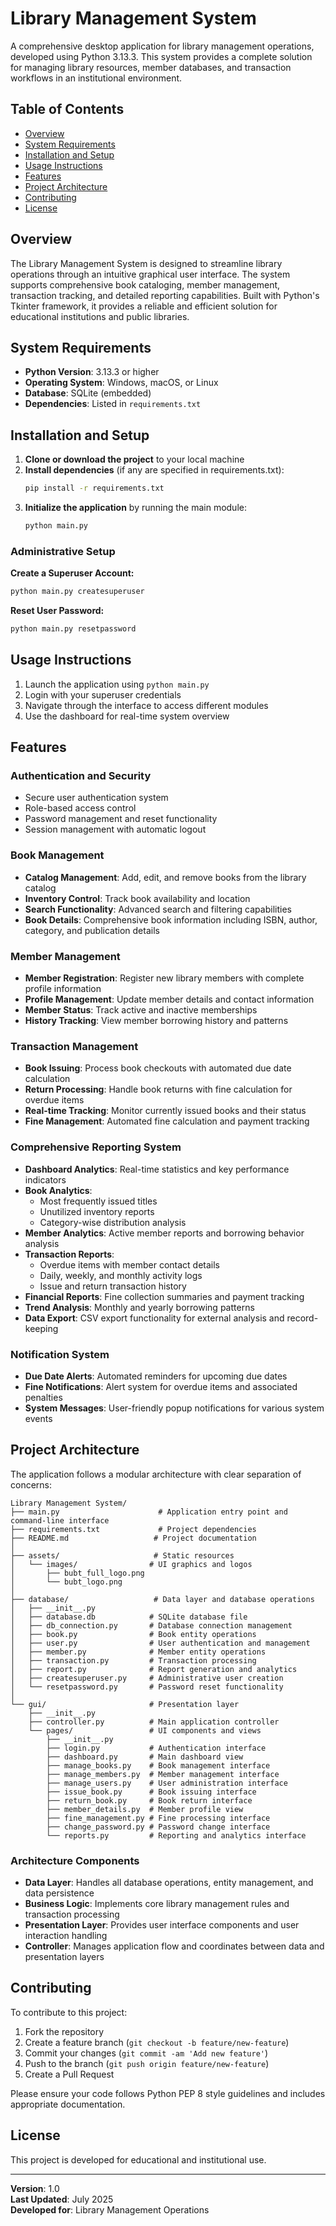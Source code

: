 # Library Management System

A comprehensive desktop application for library management operations, developed using Python 3.13.3. This system provides a complete solution for managing library resources, member databases, and transaction workflows in an institutional environment.

## Table of Contents

- [Overview](#overview)
- [System Requirements](#system-requirements)
- [Installation and Setup](#installation-and-setup)
- [Usage Instructions](#usage-instructions)
- [Features](#features)
- [Project Architecture](#project-architecture)
- [Contributing](#contributing)
- [License](#license)

## Overview

The Library Management System is designed to streamline library operations through an intuitive graphical user interface. The system supports comprehensive book cataloging, member management, transaction tracking, and detailed reporting capabilities. Built with Python's Tkinter framework, it provides a reliable and efficient solution for educational institutions and public libraries.

## System Requirements

- **Python Version**: 3.13.3 or higher
- **Operating System**: Windows, macOS, or Linux
- **Database**: SQLite (embedded)
- **Dependencies**: Listed in `requirements.txt`

## Installation and Setup

1. **Clone or download the project** to your local machine
2. **Install dependencies** (if any are specified in requirements.txt):
   ```bash
   pip install -r requirements.txt
   ```
3. **Initialize the application** by running the main module:
   ```bash
   python main.py
   ```

### Administrative Setup

**Create a Superuser Account:**
```bash
python main.py createsuperuser
```

**Reset User Password:**
```bash
python main.py resetpassword
```

## Usage Instructions

1. Launch the application using `python main.py`
2. Login with your superuser credentials
3. Navigate through the interface to access different modules
4. Use the dashboard for real-time system overview

## Features

### Authentication and Security
- Secure user authentication system
- Role-based access control
- Password management and reset functionality
- Session management with automatic logout

### Book Management
- **Catalog Management**: Add, edit, and remove books from the library catalog
- **Inventory Control**: Track book availability and location
- **Search Functionality**: Advanced search and filtering capabilities
- **Book Details**: Comprehensive book information including ISBN, author, category, and publication details

### Member Management
- **Member Registration**: Register new library members with complete profile information
- **Profile Management**: Update member details and contact information
- **Member Status**: Track active and inactive memberships
- **History Tracking**: View member borrowing history and patterns

### Transaction Management
- **Book Issuing**: Process book checkouts with automated due date calculation
- **Return Processing**: Handle book returns with fine calculation for overdue items
- **Real-time Tracking**: Monitor currently issued books and their status
- **Fine Management**: Automated fine calculation and payment tracking

### Comprehensive Reporting System
- **Dashboard Analytics**: Real-time statistics and key performance indicators
- **Book Analytics**:
  - Most frequently issued titles
  - Unutilized inventory reports
  - Category-wise distribution analysis
- **Member Analytics**: Active member reports and borrowing behavior analysis
- **Transaction Reports**:
  - Overdue items with member contact details
  - Daily, weekly, and monthly activity logs
  - Issue and return transaction history
- **Financial Reports**: Fine collection summaries and payment tracking
- **Trend Analysis**: Monthly and yearly borrowing patterns
- **Data Export**: CSV export functionality for external analysis and record-keeping

### Notification System
- **Due Date Alerts**: Automated reminders for upcoming due dates
- **Fine Notifications**: Alert system for overdue items and associated penalties
- **System Messages**: User-friendly popup notifications for various system events


## Project Architecture

The application follows a modular architecture with clear separation of concerns:

```
Library Management System/
├── main.py                      # Application entry point and command-line interface
├── requirements.txt             # Project dependencies
├── README.md                   # Project documentation
│
├── assets/                     # Static resources
│   └── images/                # UI graphics and logos
│       ├── bubt_full_logo.png
│       └── bubt_logo.png
│
├── database/                   # Data layer and database operations
│   ├── __init__.py
│   ├── database.db            # SQLite database file
│   ├── db_connection.py       # Database connection management
│   ├── book.py                # Book entity operations
│   ├── user.py                # User authentication and management
│   ├── member.py              # Member entity operations
│   ├── transaction.py         # Transaction processing
│   ├── report.py              # Report generation and analytics
│   ├── createsuperuser.py     # Administrative user creation
│   └── resetpassword.py       # Password reset functionality
│
└── gui/                       # Presentation layer
    ├── __init__.py
    ├── controller.py          # Main application controller
    └── pages/                 # UI components and views
        ├── __init__.py
        ├── login.py           # Authentication interface
        ├── dashboard.py       # Main dashboard view
        ├── manage_books.py    # Book management interface
        ├── manage_members.py  # Member management interface
        ├── manage_users.py    # User administration interface
        ├── issue_book.py      # Book issuing interface
        ├── return_book.py     # Book return interface
        ├── member_details.py  # Member profile view
        ├── fine_management.py # Fine processing interface
        ├── change_password.py # Password change interface
        └── reports.py         # Reporting and analytics interface
```

### Architecture Components

- **Data Layer**: Handles all database operations, entity management, and data persistence
- **Business Logic**: Implements core library management rules and transaction processing
- **Presentation Layer**: Provides user interface components and user interaction handling
- **Controller**: Manages application flow and coordinates between data and presentation layers

## Contributing

To contribute to this project:

1. Fork the repository
2. Create a feature branch (`git checkout -b feature/new-feature`)
3. Commit your changes (`git commit -am 'Add new feature'`)
4. Push to the branch (`git push origin feature/new-feature`)
5. Create a Pull Request

Please ensure your code follows Python PEP 8 style guidelines and includes appropriate documentation.

## License

This project is developed for educational and institutional use.

---

**Version**: 1.0  
**Last Updated**: July 2025  
**Developed for**: Library Management Operations